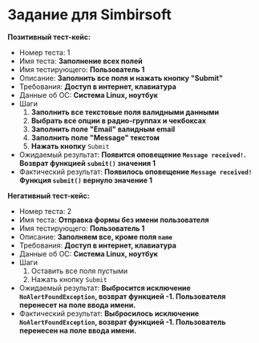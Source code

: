 # Задание для Simbirsoft

**Позитивный тест-кейс:**  
- Номер теста: 1
- Имя теста: **Заполнение всех полей**
- Имя тестирующего: **Пользователь 1**
- Описание: **Заполнить все поля и нажать кнопку "Submit"**
- Требования: **Доступ в интернет, клавиатура**
- Данные об ОС: **Система Linux, ноутбук**
- Шаги
    1. **Заполнить все текстовые поля валидными данными**
    2. **Выбрать все опции в радио-группах и чекбоксах**
    3. **Заполнить поле "Email" валидным email**
    4. **Заполнить поле "Message" текстом**
    5. **Нажать кнопку** `Submit`
- Ожидаемый результат: **Появится оповещение `Message received!`. Возврат функцией `submit()` значения 1**
- Фактический результат: **Появилось оповещение `Message received!` Функция `submit()` вернуло значение 1** 

**Негативный тест-кейс:**
- Номер теста: 2
- Имя теста: **Отправка формы без имени пользователя**
- Имя тестирующего: **Пользователь 1**
- Описание: **Заполняем все, кроме поля `name`**
- Требования: **Доступ в интернет, клавиатура**
- Данные об ОС: **Система Linux, ноутбук**
- Шаги
    1. Оставить все поля пустыми
    2. Нажать кнопку `Submit`
- Ожидаемый результат: **Выбросится исключение `NoAlertFoundException`, возврат функцией -1. Пользователя перенесет на поле ввода имени.**
- Фактический результат: **Выбросилось исключение `NoAlertFoundException`, возврат функцией -1. Пользователь перенесен на поле ввода имени.**